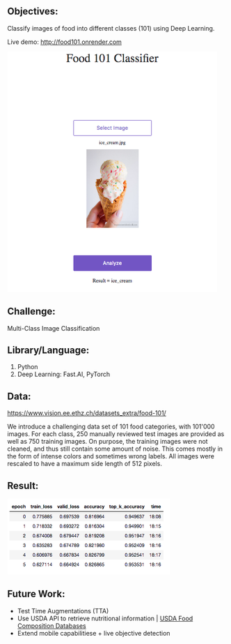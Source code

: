 ## Objectives: 
Classify images of food into different classes (101) using Deep Learning.

Live demo: http://food101.onrender.com

<img src="img/result.png">

## Challenge:
Multi-Class Image Classification

## Library/Language:
1. Python
2. Deep Learning: Fast.AI, PyTorch

## Data:
https://www.vision.ee.ethz.ch/datasets_extra/food-101/

We introduce a challenging data set of 101 food categories, with 101'000 images. For each class, 250 manually reviewed test images are provided as well as 750 training images. On purpose, the training images were not cleaned, and thus still contain some amount of noise. This comes mostly in the form of intense colors and sometimes wrong labels. All images were rescaled to have a maximum side length of 512 pixels.

## Result:    
<img src="img/result1.png">

## Future Work:
- Test Time Augmentations (TTA) 
- Use USDA API to retrieve nutritional information  |  <a href="https://ndb.nal.usda.gov/ndb/doc/index">USDA Food Composition Databases</a>
- Extend mobile capabilitiese + live objective detection


